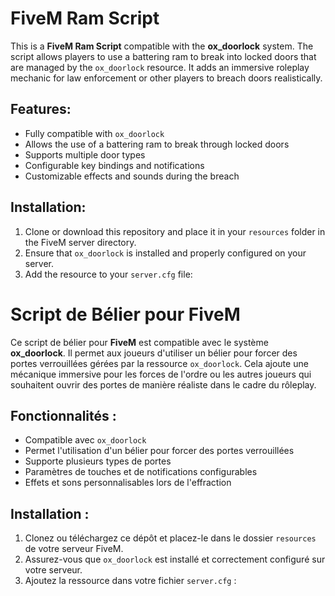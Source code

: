 # FiveM Ram Script

This is a **FiveM Ram Script** compatible with the **ox_doorlock** system. The script allows players to use a battering ram to break into locked doors that are managed by the `ox_doorlock` resource. It adds an immersive roleplay mechanic for law enforcement or other players to breach doors realistically.

## Features:
- Fully compatible with `ox_doorlock`
- Allows the use of a battering ram to break through locked doors
- Supports multiple door types
- Configurable key bindings and notifications
- Customizable effects and sounds during the breach

## Installation:
1. Clone or download this repository and place it in your `resources` folder in the FiveM server directory.
2. Ensure that `ox_doorlock` is installed and properly configured on your server.
3. Add the resource to your `server.cfg` file:


# Script de Bélier pour FiveM

Ce script de bélier pour **FiveM** est compatible avec le système **ox_doorlock**. Il permet aux joueurs d'utiliser un bélier pour forcer des portes verrouillées gérées par la ressource `ox_doorlock`. Cela ajoute une mécanique immersive pour les forces de l'ordre ou les autres joueurs qui souhaitent ouvrir des portes de manière réaliste dans le cadre du rôleplay.

## Fonctionnalités :
- Compatible avec `ox_doorlock`
- Permet l'utilisation d'un bélier pour forcer des portes verrouillées
- Supporte plusieurs types de portes
- Paramètres de touches et de notifications configurables
- Effets et sons personnalisables lors de l'effraction

## Installation :
1. Clonez ou téléchargez ce dépôt et placez-le dans le dossier `resources` de votre serveur FiveM.
2. Assurez-vous que `ox_doorlock` est installé et correctement configuré sur votre serveur.
3. Ajoutez la ressource dans votre fichier `server.cfg` :
